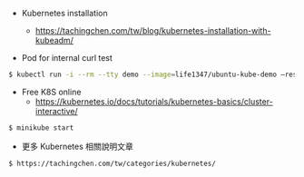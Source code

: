 * Kubernetes installation
    * https://tachingchen.com/tw/blog/kubernetes-installation-with-kubeadm/

* Pod for internal curl test

``` bash
$ kubectl run -i --rm --tty demo --image=life1347/ubuntu-kube-demo —restart=Never
```

* Free K8S online 
    * https://kubernetes.io/docs/tutorials/kubernetes-basics/cluster-interactive/

``` bash
$ minikube start
```

* 更多 Kubernetes 相關說明文章

``` bash
$ https://tachingchen.com/tw/categories/kubernetes/
```
